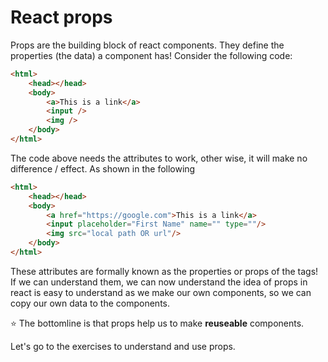 # React props

Props are the building block of react components. They define the properties (the data) a component has!
Consider the following code: 
```html
<html>
    <head></head>
    <body>
        <a>This is a link</a>
        <input />
        <img />
    </body>
</html>
```

The code above needs the attributes to work, other wise, it will make no difference / effect. As shown in the following
```html
<html>
    <head></head>
    <body>
        <a href="https://google.com">This is a link</a>
        <input placeholder="First Name" name="" type=""/>
        <img src="local path OR url"/>
    </body>
</html>
```

These attributes are formally known as the properties or props of the tags! If we can understand them, we can now understand the idea of props in react is easy to understand as we make our own components, so we can copy our own data to the components.

:star: The bottomline is that props help us to make **reuseable** components.

Let's go to the exercises to understand and use props. 
